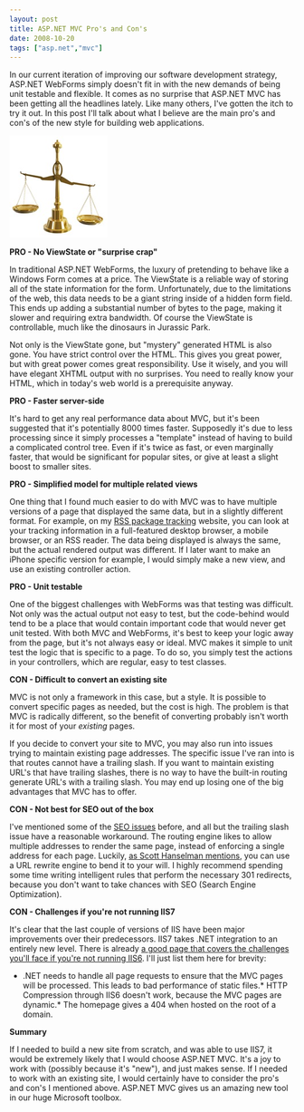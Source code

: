 ```yaml
---
layout: post
title: ASP.NET MVC Pro's and Con's
date: 2008-10-20
tags: ["asp.net","mvc"]
---
```


In our current iteration of improving our software development strategy, ASP.NET WebForms simply doesn't fit in with the new demands of being unit testable and flexible. It comes as no surprise that ASP.NET MVC has been getting all the headlines lately. Like many others, I've gotten the itch to try it out. In this post I'll talk about what I believe are the main pro's and con's of the new style for building web applications.

![Scale](scale.jpg) 

**PRO - No ViewState or &quot;surprise crap&quot;**

In traditional ASP.NET WebForms, the luxury of pretending to behave like a Windows Form comes at a price. The ViewState is a reliable way of storing all of the state information for the form. Unfortunately, due to the limitations of the web, this data needs to be a giant string inside of a hidden form field. This ends up adding a substantial number of bytes to the page, making it slower and requiring extra bandwidth. Of course the ViewState is controllable, much like the dinosaurs in Jurassic Park.

Not only is the ViewState gone, but &quot;mystery&quot; generated HTML is also gone. You have strict control over the HTML. This gives you great power, but with great power comes great responsibility. Use it wisely, and you will have elegant XHTML output with no surprises. You need to really know your HTML, which in today's web world is a prerequisite anyway.

**PRO - Faster server-side**

It's hard to get any real performance data about MVC, but it's been suggested that it's potentially 8000 times faster. Supposedly it's due to less processing since it simply processes a &quot;template&quot; instead of having to build a complicated control tree. Even if it's twice as fast, or even marginally faster, that would be significant for popular sites, or give at least a slight boost to smaller sites.

**PRO - Simplified model for multiple related views**

One thing that I found much easier to do with MVC was to have multiple versions of a page that displayed the same data, but in a slightly different format. For example, on my [RSS package tracking](http://www.simpletracking.com) website, you can look at your tracking information in a full-featured desktop browser, a mobile browser, or an RSS reader. The data being displayed is always the same, but the actual rendered output was different. If I later want to make an iPhone specific version for example, I would simply make a new view, and use an existing controller action.

**PRO - Unit testable**

One of the biggest challenges with WebForms was that testing was difficult. Not only was the actual output not easy to test, but the code-behind would tend to be a place that would contain important code that would never get unit tested. With both MVC and WebForms, it's best to keep your logic away from the page, but it's not always easy or ideal. MVC makes it simple to unit test the logic that is specific to a page. To do so, you simply test the actions in your controllers, which are regular, easy to test classes.

**CON - Difficult to convert an existing site**

MVC is not only a framework in this case, but a style. It is possible to convert specific pages as needed, but the cost is high. The problem is that MVC is radically different, so the benefit of converting probably isn't worth it for most of your _existing_ pages.

If you decide to convert your site to MVC, you may also run into issues trying to maintain existing page addresses. The specific issue I've ran into is that routes cannot have a trailing slash. If you want to maintain existing URL's that have trailing slashes, there is no way to have the built-in routing generate URL's with a trailing slash. You may end up losing one of the big advantages that MVC has to offer.

**CON - Not best for SEO out of the box**

I've mentioned some of the [SEO issues](http://www.ytechie.com/2008/10/aspnet-mvc-what-about-seo.html) before, and all but the trailing slash issue have a reasonable workaround. The routing engine likes to allow multiple addresses to render the same page, instead of enforcing a single address for each page. Luckily, [as Scott Hanselman mentions](http://www.hanselman.com/blog/ASPNETMVCAndTheNewIIS7RewriteModule.aspx), you can use a URL rewrite engine to bend it to your will. I highly recommend spending some time writing intelligent rules that perform the necessary 301 redirects, because you don't want to take chances with SEO (Search Engine Optimization).

**CON - Challenges if you're not running IIS7**

It's clear that the last couple of versions of IIS have been major improvements over their predecessors. IIS7 takes .NET integration to an entirely new level. There is already [a good page that covers the challenges you'll face if you're not running IIS6](http://weblogs.asp.net/omarzabir/archive/2008/06/30/deploy-asp-net-mvc-on-iis-6-solve-404-compression-and-performance-problems.aspx). I'll just list them here for brevity:

*   .NET needs to handle all page requests to ensure that the MVC pages will be processed. This leads to bad performance of static files.*   HTTP Compression through IIS6 doesn't work, because the MVC pages are dynamic.*   The homepage gives a 404 when hosted on the root of a domain.  

**Summary**

If I needed to build a new site from scratch, and was able to use IIS7, it would be extremely likely that I would choose ASP.NET MVC. It's a joy to work with (possibly because it's &quot;new&quot;), and just makes sense. If I needed to work with an existing site, I would certainly have to consider the pro's and con's I mentioned above. ASP.NET MVC gives us an amazing new tool in our huge Microsoft toolbox.